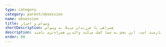 ```yaml
---
type: category
category: parent/obsession
name: obsession
title: وسواس و اجبار
shortDescription: ﻫﻤﺮاﻫﯽ ﺑﺎ ﻓﺮزﻧﺪان ﻣﺒﺘﻠﺎ ﺑﻪ وﺳﻮاس
description: وسواس در کودکان و نوجوانان، ‌در کنار مداخلات درمانی، به همراهی والدین نیازمند است. این بخش به شما کمک می‌کند والدین همراه‌تری باشید.
order: 60
---
```

